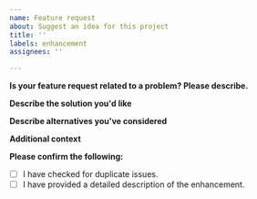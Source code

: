 ```yaml
---
name: Feature request
about: Suggest an idea for this project
title: ''
labels: enhancement
assignees: ''

---
```


**Is your feature request related to a problem? Please describe.**
<!-- A description of what the existing problem is. Ex. I'm always frustrated when [...] -->

**Describe the solution you'd like**
<!-- A clear and concise description of what you want to happen. -->

**Describe alternatives you've considered**
<!-- Any alternative solutions or features you've considered. -->

**Additional context**
<!-- Add any other context or screenshots about the feature request here. -->

**Please confirm the following:** 
<!-- (Place an `X` between the square brackets) -->
- [ ] I have checked for duplicate issues.
- [ ] I have provided a detailed description of the enhancement.
